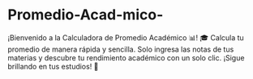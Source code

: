 # Promedio-Acad-mico-
¡Bienvenido a la Calculadora de Promedio Académico 📊! 🎓 Calcula tu promedio de manera rápida y sencilla. Solo ingresa las notas de tus materias y descubre tu rendimiento académico con un solo clic. ¡Sigue brillando en tus estudios! 🌟
